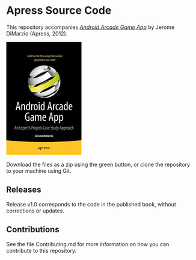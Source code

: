 # Apress Source Code

This repository accompanies [*Android Arcade Game App*](http://www.apress.com/9781430245452) by Jerome DiMarzio (Apress, 2012).

![Cover image](9781430245452.jpg)

Download the files as a zip using the green button, or clone the repository to your machine using Git.

## Releases

Release v1.0 corresponds to the code in the published book, without corrections or updates.

## Contributions

See the file Contributing.md for more information on how you can contribute to this repository.
